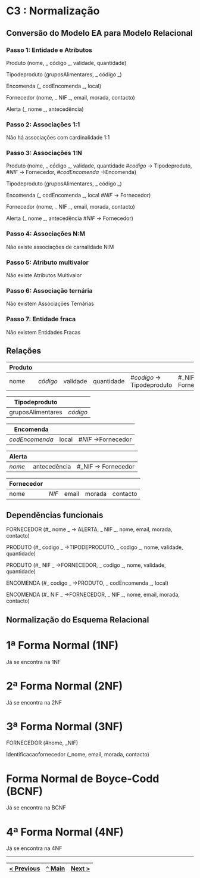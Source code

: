 # C3 : Normalização

## Conversão do Modelo EA para Modelo Relacional

### Passo 1: Entidade e Atributos 

Produto (nome, _ código _, validade, quantidade)

Tipodeproduto (gruposAlimentares, _ código _)

Encomenda (_ codEncomenda _, local)

Fornecedor (nome, _ NIF _, email, morada, contacto)

Alerta (_ nome _, antecedência)

### Passo 2: Associações 1:1

Não há associações com cardinalidade 1:1

### Passo 3: Associações 1:N

Produto (nome, _ código _, validade, quantidade
#_codigo_ -> Tipodeproduto, #_NIF_ -> Fornecedor, #_codEncomenda_ ->Encomenda)

Tipodeproduto (gruposAlimentares, _ código _)

Encomenda (_ codEncomenda _, local
#_NIF_ -> Fornecedor)

Fornecedor (nome, _ NIF _, email, morada, contacto)

Alerta (_ nome _, antecedência
#_NIF_ -> Fornecedor)

### Passo 4: Associações N:M

Não existe associações de carnalidade N:M

### Passo 5: Atributo multivalor

Não existe Atributos Multivalor

### Passo 6: Associação ternária

Não existem Associações Ternárias

### Passo 7: Entidade fraca

Não existem Entidades Fracas


## Relações

|Produto    |        |        |          |                          |                   |                            |
|-----------|--------|--------|----------|--------------------------|-------------------|----------------------------|
|nome       |_código_|validade|quantidade|#_codigo_ -> Tipodeproduto|#_NIF -> Fornecedor|#_codEncomenda_ -> Encomenda|

|Tipodeproduto    |        |
|-----------------|--------|
|gruposAlimentares|_código_|

|Encomenda     |     |                   |           
|--------------|-----|-------------------|
|_codEncomenda_|local|#_NIF_ ->Fornecedor|

|Alerta|            |                   |
|------|------------|-------------------|
|_nome_|antecedência|#_NIF -> Fornecedor|

|Fornecedor|     |     |      |        |
|----------|-----|-----|------|--------|
|nome      |_NIF_|email|morada|contacto|

## Dependências funcionais

FORNECEDOR (#_ nome _ -> ALERTA, _ NIF  _, nome, email, morada, contacto)

PRODUTO (#_ codigo _ ->TIPODEPRODUTO, _ codigo  _, nome, validade, quantidade)

PRODUTO (#_ NIF  _ ->FORNECEDOR, _ codigo  _, nome, validade, quantidade)

ENCOMENDA (#_ codigo  _ ->PRODUTO, _ codEncomenda  _, local)

ENCOMENDA (#_ NIF  _ ->FORNECEDOR, _ NIF _, nome, email, morada, contacto)


## Normalização do Esquema Relacional

# 1ª Forma Normal (1NF)

Já se encontra na 1NF

# 2ª Forma Normal (2NF)

Já se encontra na 2NF

# 3ª Forma Normal (3NF)

FORNECEDOR (#nome, _NIF)

Identificacaofornecedor (_nome, email, morada, contacto)

# Forma Normal de Boyce-Codd (BCNF)

Já se encontra na BCNF

# 4ª Forma Normal (4NF)

Já se encontra na 4NF

---
[< Previous](rebd02.md) | [^ Main](https://github.com/TCM21-SIBD03/reportSIBD) | [Next >](rebd04.md)
:--- | :---: | ---: 
